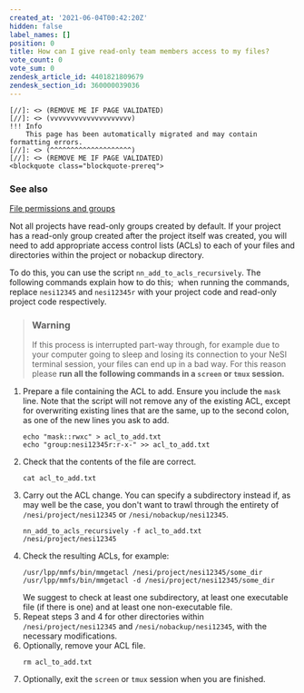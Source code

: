 ```yaml
---
created_at: '2021-06-04T00:42:20Z'
hidden: false
label_names: []
position: 0
title: How can I give read-only team members access to my files?
vote_count: 0
vote_sum: 0
zendesk_article_id: 4401821809679
zendesk_section_id: 360000039036
---
```



    [//]: <> (REMOVE ME IF PAGE VALIDATED)
    [//]: <> (vvvvvvvvvvvvvvvvvvvv)
    !!! Info
        This page has been automatically migrated and may contain formatting errors.
    [//]: <> (^^^^^^^^^^^^^^^^^^^^)
    [//]: <> (REMOVE ME IF PAGE VALIDATED)
    <blockquote class="blockquote-prereq">
<h3 id="see-also">See also</h3>
<p><a href="https://support.nesi.org.nz/hc/en-gb/articles/360000205435" target="_self">File permissions and groups</a></p>
</blockquote>
<p dir="auto">Not all projects have read-only groups created by default. If your project has a read-only group created after the project itself was created, you will need to add appropriate access control lists (ACLs) to each of your files and directories within the project or nobackup directory.</p>
<p dir="auto">To do this, you can use the script <code>nn_add_to_acls_recursively</code>. The following commands explain how to do this;  when running the commands, replace <code>nesi12345</code> and <code>nesi12345r</code> with your project code and read-only project code respectively.</p>
<blockquote class="blockquote-warning">
<h3 id="tmux-warning">Warning</h3>
<p>If this process is interrupted part-way through, for example due to your computer going to sleep and losing its connection to your NeSI terminal session, your files can end up in a bad way. For this reason please <strong>run all the following commands in a <code>screen</code> or <code>tmux</code> session.</strong></p>
</blockquote>
<ol>
<li>Prepare a file containing the ACL to add. Ensure you include the <code>mask</code> line. Note that the script will not remove any of the existing ACL, except for overwriting existing lines that are the same, up to the second colon, as one of the new lines you ask to add.
<pre dir="ltr"><code>echo "mask::rwxc" &gt; acl_to_add.txt
echo "group:nesi12345r:r-x-" &gt;&gt; acl_to_add.txt</code></pre>
</li>
<li>Check that the contents of the file are correct.
<pre dir="ltr"><code>cat acl_to_add.txt</code></pre>
</li>
<li>Carry out the ACL change. You can specify a subdirectory instead if, as may well be the case, you don't want to trawl through the entirety of <code>/nesi/project/nesi12345</code> or <code>/nesi/nobackup/nesi12345</code>.
<pre dir="ltr"><code>nn_add_to_acls_recursively -f acl_to_add.txt /nesi/project/nesi12345</code></pre>
</li>
<li>Check the resulting ACLs, for example:
<pre dir="ltr"><code>/usr/lpp/mmfs/bin/mmgetacl /nesi/project/nesi12345/some_dir
/usr/lpp/mmfs/bin/mmgetacl -d /nesi/project/nesi12345/some_dir</code></pre>
We suggest to check at least one subdirectory, at least one executable file (if there is one) and at least one non-executable file.</li>
<li>Repeat steps 3 and 4 for other directories within <code>/nesi/project/nesi12345</code> and <code>/nesi/nobackup/nesi12345</code>, with the necessary modifications.</li>
<li>Optionally, remove your ACL file.
<pre dir="ltr"><code>rm acl_to_add.txt</code></pre>
</li>
<li>Optionally, exit the <code>screen</code> or <code>tmux</code> session when you are finished.</li>
</ol>